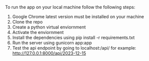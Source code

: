 To run the app on your local machine follow the following steps:
1. Google Chrome latest version must be installed on your machine
2. Clone the repo
3. Create a python virtual enviornment
4. Activate the enviornment
5. Install the dependencies using pip install -r requirements.txt
6. Run the server using gunicorn app:app
7. Test the api endpoint by going to localhost:<your port no>/api/<your date in yyyy-mm-dd format>
for example: http://127.0.0.1:8000/api/2023-12-15
